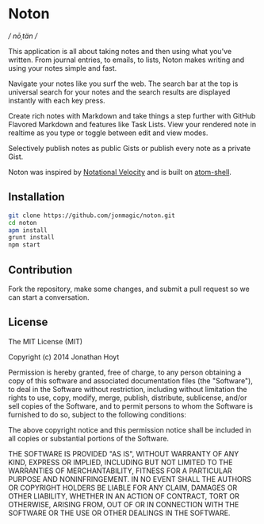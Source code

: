 # Noton

*/ nōˌtän /*

This application is all about taking notes and then using what you've written. From journal entries, to emails, to lists, Noton makes writing and using your notes simple and fast.

Navigate your notes like you surf the web. The search bar at the top is universal search for your notes and the search results are displayed instantly with each key press.

Create rich notes with Markdown and take things a step further with GitHub Flavored Markdown and features like Task Lists. View your rendered note in realtime as you type or toggle between edit and view modes.

Selectively publish notes as public Gists or publish every note as a private Gist.

Noton was inspired by [Notational Velocity](http://notational.net) and is built on [atom-shell](https://github.com/atom/atom-shell).

## Installation

```bash
git clone https://github.com/jonmagic/noton.git
cd noton
apm install
grunt install
npm start
```

## Contribution

Fork the repository, make some changes, and submit a pull request so we can start a conversation.

## License

The MIT License (MIT)

Copyright (c) 2014 Jonathan Hoyt

Permission is hereby granted, free of charge, to any person obtaining a copy
of this software and associated documentation files (the "Software"), to deal
in the Software without restriction, including without limitation the rights
to use, copy, modify, merge, publish, distribute, sublicense, and/or sell
copies of the Software, and to permit persons to whom the Software is
furnished to do so, subject to the following conditions:

The above copyright notice and this permission notice shall be included in all
copies or substantial portions of the Software.

THE SOFTWARE IS PROVIDED "AS IS", WITHOUT WARRANTY OF ANY KIND, EXPRESS OR
IMPLIED, INCLUDING BUT NOT LIMITED TO THE WARRANTIES OF MERCHANTABILITY,
FITNESS FOR A PARTICULAR PURPOSE AND NONINFRINGEMENT. IN NO EVENT SHALL THE
AUTHORS OR COPYRIGHT HOLDERS BE LIABLE FOR ANY CLAIM, DAMAGES OR OTHER
LIABILITY, WHETHER IN AN ACTION OF CONTRACT, TORT OR OTHERWISE, ARISING FROM,
OUT OF OR IN CONNECTION WITH THE SOFTWARE OR THE USE OR OTHER DEALINGS IN THE
SOFTWARE.
